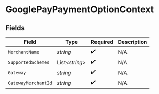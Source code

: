 # GooglePayPaymentOptionContext


## Fields

| Field               | Type                | Required            | Description         |
| ------------------- | ------------------- | ------------------- | ------------------- |
| `MerchantName`      | *string*            | :heavy_check_mark:  | N/A                 |
| `SupportedSchemes`  | List<*string*>      | :heavy_check_mark:  | N/A                 |
| `Gateway`           | *string*            | :heavy_check_mark:  | N/A                 |
| `GatewayMerchantId` | *string*            | :heavy_check_mark:  | N/A                 |
